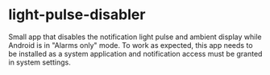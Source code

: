 # light-pulse-disabler
Small app that disables the notification light pulse and ambient display while Android is in "Alarms only" mode.
To work as expected, this app needs to be installed as a system application and notification access must be granted
in system settings.
